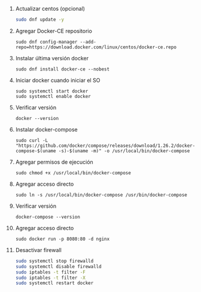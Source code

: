 
1. Actualizar centos (opcional)
    ```bash
    sudo dnf update -y
    ```

1. Agregar Docker-CE repositorio
    ```console
    sudo dnf config-manager --add-repo=https://download.docker.com/linux/centos/docker-ce.repo
    ```

1. Instalar última versión docker
    ```console
    sudo dnf install docker-ce --nobest
    ```
1. Iniciar docker cuando iniciar el SO
    ```console
    sudo systemctl start docker
    sudo systemctl enable docker
    ```
1. Verificar versión
    ```console
    docker --version
    ```
1. Instalar docker-compose
    ```console
    sudo curl -L "https://github.com/docker/compose/releases/download/1.26.2/docker-compose-$(uname -s)-$(uname -m)" -o /usr/local/bin/docker-compose
    ```

1. Agregar permisos de ejecución
    ```console
    sudo chmod +x /usr/local/bin/docker-compose
    ```

1. Agregar acceso directo
    ```console
    sudo ln -s /usr/local/bin/docker-compose /usr/bin/docker-compose
    ```
1. Verificar versión
    ```console
    docker-compose --version
    ```

1. Agregar acceso directo
    ```console
    sudo docker run -p 8080:80 -d nginx
    ```

1. Desactivar firewall
    ```bash
    sudo systemctl stop firewalld
    sudo systemctl disable firewalld
    sudo iptables -t filter -F
    sudo iptables -t filter -X
    sudo systemctl restart docker
    ```
